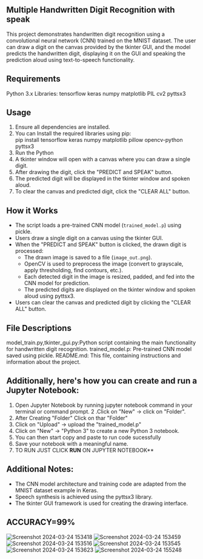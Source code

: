 ## Multiple Handwritten Digit Recognition with speak
This project demonstrates handwritten digit recognition using a convolutional neural network (CNN) trained on the MNIST dataset. The user can draw a digit on the canvas provided by the tkinter GUI, and the model predicts the handwritten digit, displaying it on the GUI and speaking the prediction aloud using text-to-speech functionality.

## Requirements
Python 3.x
Libraries:
tensorflow
keras
numpy
matplotlib
PIL
cv2
pyttsx3

## Usage
1. Ensure all dependencies are installed.
2.  You can Install the required libraries using pip:  
   pip install tensorflow keras numpy matplotlib pillow opencv-python pyttsx3
3. Run the Python 
4. A tkinter window will open with a canvas where you can draw a single digit.
5. After drawing the digit, click the "PREDICT and SPEAK" button.
6. The predicted digit will be displayed in the tkinter window and spoken aloud.
7. To clear the canvas and predicted digit, click the "CLEAR ALL" button.

## How it Works
- The script loads a pre-trained CNN model (`trained_model.p`) using pickle.
- Users draw a single digit on a canvas using the tkinter GUI.
- When the "PREDICT and SPEAK" button is clicked, the drawn digit is processed:
  - The drawn image is saved to a file (`image_out.png`).
  - OpenCV is used to preprocess the image (convert to grayscale, apply thresholding, find contours, etc.).
  - Each detected digit in the image is resized, padded, and fed into the CNN model for prediction.
  - The predicted digits are displayed on the tkinter window and spoken aloud using pyttsx3.
- Users can clear the canvas and predicted digit by clicking the "CLEAR ALL" button.

## File Descriptions
model_train.py,tkinter_gui.py:Python script containing the main functionality for handwritten digit recognition.
trained_model.p: Pre-trained CNN model saved using pickle.
README.md: This file, containing instructions and information about the project.

## Additionally, here's how you can **create** and **run** a Jupyter Notebook:
1. Open Jupyter Notebook by running jupyter notebook command in your terminal or command prompt.
2 .Click on "New" -> click on "Folder".
3. After Creating "Folder" Click on thar "Folder"  
4. Click on "Upload" -> upload the "trained_model.p"
5. Click on "New" -> "Python 3" to create a new Python 3 notebook.
6. You can then start copy and paste to run code sucessfully
7. Save your notebook with a meaningful name.
8. TO RUN JUST CLICK **RUN** ON JUPYTER NOTEBOOK**

## Additional Notes:
- The CNN model architecture and training code are adapted from the MNIST dataset example in Keras.
- Speech synthesis is achieved using the pyttsx3 library.
- The tkinter GUI framework is used for creating the drawing interface.

## ACCURACY=99%


![Screenshot 2024-03-24 153418](https://github.com/Dan12-a/spoken_multi_handwritten_digit_recogniztion/assets/119096073/907251d1-d0b8-44c5-9357-7dc6ae1e6584)
![Screenshot 2024-03-24 153459](https://github.com/Dan12-a/spoken_multi_handwritten_digit_recogniztion/assets/119096073/a8dc1777-bac2-49fa-80c5-6762571ef252)
![Screenshot 2024-03-24 153516](https://github.com/Dan12-a/spoken_multi_handwritten_digit_recogniztion/assets/119096073/aa7d3934-aa08-4a04-aae2-f507c8c4d94d)
![Screenshot 2024-03-24 153545](https://github.com/Dan12-a/spoken_multi_handwritten_digit_recogniztion/assets/119096073/191ba356-864c-4bb5-8eb6-84f67afb10c2)
![Screenshot 2024-03-24 153623](https://github.com/Dan12-a/spoken_multi_handwritten_digit_recogniztion/assets/119096073/fb3085fb-09fe-4280-b7f8-67f33380218e)
![Screenshot 2024-03-24 155248](https://github.com/Dan12-a/spoken_multi_handwritten_digit_recogniztion/assets/119096073/ce53225e-c882-499e-a01e-425b62afb13f)

